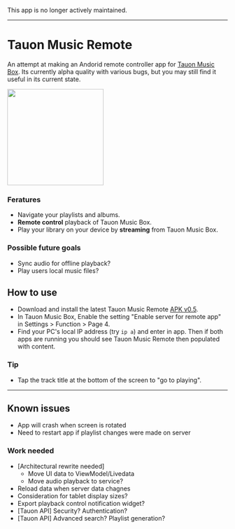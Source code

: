 This app is no longer actively maintained. 

___


# Tauon Music Remote

An attempt at making an Andorid remote controller app for [Tauon Music Box](https://github.com/Taiko2k/TauonMusicBox). Its currently alpha quality with various bugs, but you may still find it useful in its current state.

<img width="220" src="https://user-images.githubusercontent.com/17271572/102763775-070d1d00-43df-11eb-8df6-b4dd4c854f31.jpg">

### Feratures

 - Navigate your playlists and albums.
 - **Remote control** playback of Tauon Music Box.
 - Play your library on your device by **streaming** from Tauon Music Box. 
 
 
### Possible future goals

 - Sync audio for offline playback?
 - Play users local music files?


## How to use

- Download and install the latest Tauon Music Remote [APK v0.5](https://github.com/Taiko2k/TauonMusicRemote/releases/download/0.5/TauonMusicRemoteAlpha5.apk).
- In Tauon Music Box, Enable the setting "Enable server for remote app" in Settings > Function > Page 4.
- Find your PC's local IP address (try `ip a`) and enter in app. Then if both apps are running you should see Tauon Music Remote then populated with content.

### Tip

- Tap the track title at the bottom of the screen to "go to playing".

___


## Known issues

 - App will crash when screen is rotated
 - Need to restart app if playlist changes were made on server

### Work needed

 - [Architectural rewrite needed]
    - Move UI data to ViewModel/Livedata
    - Move audio playback to service?
 - Reload data when server data chagnes
 - Consideration for tablet display sizes?
 - Export playback control notification widget?
 - [Tauon API] Security? Authentication?
 - [Tauon API] Advanced search? Playlist generation?
